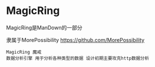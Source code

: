# MagicRing



MagicRing是ManDown的一部分

隶属于MorePossibility https://github.com/MorePossibility

```
MagicRing 魔戒 
数据分析引擎 用于分析各种类型的数据 设计初期主要攻克http数据分析
```









